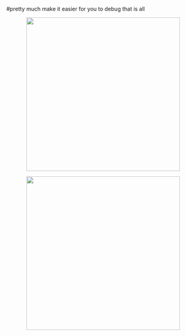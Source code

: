 #pretty much make it easier for you to debug that is all


  <p align="center">
  <img src="https://github.com/ericyu423/CodePatternReference/blob/master/image/c1.png" width="400"/>
  </p>
  
   <p align="center">
  <img src="https://github.com/ericyu423/CodePatternReference/blob/master/image/c3.png" width="400"/>
  </p>
